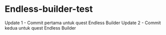 # Endless-builder-test
Update 1 - Commit pertama untuk quest Endless Builder
Update 2 - Commit kedua untuk quest Endless Builder
